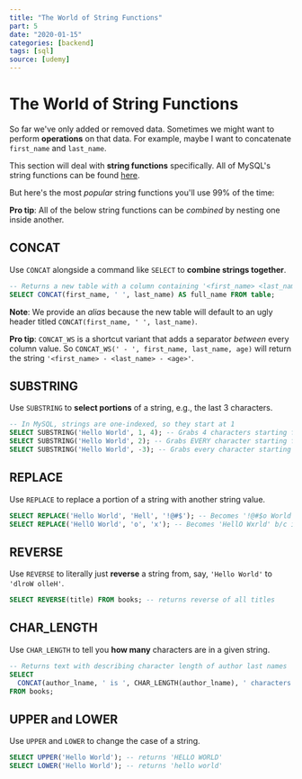 ```yaml
---
title: "The World of String Functions"
part: 5
date: "2020-01-15"
categories: [backend]
tags: [sql]
source: [udemy]
---
```


# The World of String Functions

So far we've only added or removed data. Sometimes we might want to perform **operations** on that data. For example, maybe I want to concatenate `first_name` and `last_name`.

This section will deal with **string functions** specifically. All of MySQL's string functions can be found [here](https://dev.mysql.com/doc/refman/8.0/en/string-functions.html).

But here's the most *popular* string functions you'll use 99% of the time:

**Pro tip**: All of the below string functions can be *combined* by nesting one inside another.

## CONCAT

Use `CONCAT` alongside a command like `SELECT` to **combine strings together**.

```sql
-- Returns a new table with a column containing '<first_name> <last_name>' for each row
SELECT CONCAT(first_name, ' ', last_name) AS full_name FROM table;
```

**Note**: We provide an *alias* because the new table will default to an ugly header titled `CONCAT(first_name, ' ', last_name)`.

**Pro tip**: `CONCAT_WS` is a shortcut variant that adds a separator *between* every column value. So `CONCAT_WS(' - ', first_name, last_name, age)` will return the string `'<first_name> - <last_name> - <age>'`.


## SUBSTRING

Use `SUBSTRING` to **select portions** of a string, e.g., the last 3 characters.

```sql
-- In MySQL, strings are one-indexed, so they start at 1
SELECT SUBSTRING('Hello World', 1, 4); -- Grabs 4 characters starting from the 1st
SELECT SUBSTRING('Hello World', 2); -- Grabs EVERY character starting from the 2nd
SELECT SUBSTRING('Hello World', -3); -- Grabs every character starting from 3rd last
```

## REPLACE

Use `REPLACE` to replace a portion of a string with another string value.

```sql
SELECT REPLACE('Hello World', 'Hell', '!@#$'); -- Becomes '!@#$o World'
SELECT REPLACE('HellO World', 'o', 'x'); -- Becomes 'HellO Wxrld' b/c it's case sensitive
```

## REVERSE

Use `REVERSE` to literally just **reverse** a string from, say, `'Hello World'` to `'dlroW olleH'`.

```sql
SELECT REVERSE(title) FROM books; -- returns reverse of all titles
```

## CHAR_LENGTH

Use `CHAR_LENGTH` to tell you **how many** characters are in a given string.

```sql
-- Returns text with describing character length of author last names
SELECT
  CONCAT(author_lname, ' is ', CHAR_LENGTH(author_lname), ' characters long') AS 'description'
FROM books;
```

## UPPER and LOWER

Use `UPPER` and `LOWER` to change the case of a string.

```sql
SELECT UPPER('Hello World'); -- returns 'HELLO WORLD'
SELECT LOWER('Hello World'); -- returns 'hello world'
```

